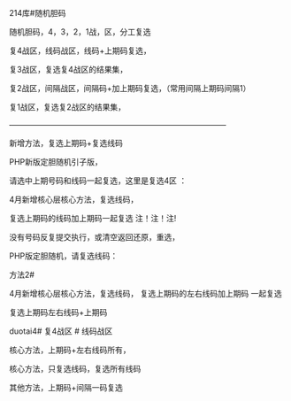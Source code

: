 214库#随机胆码


随机胆码，4，3，2，1战，区，分工复选

复4战区，线码战区，线码+上期码复选，

复3战区，复选复4战区的结果集，

复2战区，间隔战区，间隔码+加上期码复选，（常用间隔上期码间隔1）


复1战区，复选复2战区的结果集，


————————————————————————————


新增方法，复选上期码+复选线码

PHP新版定胆随机引子版， 

请选中上期号码和线码一起复选，这里是复选4区 ：

4月新增核心层核心方法，复选线码， 

复选上期码的线码加上期码一起复选
注！注！注!

没有号码反复提交执行，或清空返回还原，重选，

PHP版定胆随机，请复选线码：

方法2#

4月新增核心层核心方法，复选线码， 复选上期码的左右线码加上期码 一起复选

复选上期码左右线码+上期码

duotai4# 复4战区 # 线码战区


核心方法，上期码+左右线码所有，

核心方法，只复选线码，复选所有线码

其他方法，上期码+间隔一码复选













